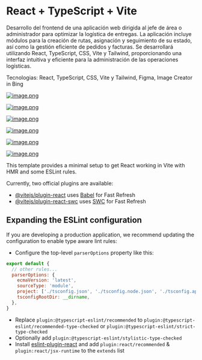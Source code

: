 # React + TypeScript + Vite

Desarrollo del frontend de una aplicación web dirigida al jefe de área o administrador para optimizar la logística de entregas. La aplicación incluye módulos para la creación de rutas, asignación y seguimiento de su estado, así como la gestión eficiente de pedidos y facturas. Se desarrollará utilizando React, TypeScript, CSS, Vite y Tailwind, proporcionando una interfaz intuitiva y eficiente para la administración de las operaciones logísticas.

Tecnologias: React, TypeScript, CSS, Vite y Tailwind, Figma, Image Creator in Bing

[![image.png](https://i.postimg.cc/MHng2Hmv/image.png)](https://postimg.cc/n9t3qH5J)

[![image.png](https://i.postimg.cc/YC6ZwJYf/image.png)](https://postimg.cc/QFM0QY6H)

[![image.png](https://i.postimg.cc/FKhqFDxt/image.png)](https://postimg.cc/xXFgtG7g)

[![image.png](https://i.postimg.cc/pT61ZxMx/image.png)](https://postimg.cc/7GSVHFLQ)

[![image.png](https://i.postimg.cc/c1Vd1GgV/image.png)](https://postimg.cc/9zt61SBp)

[![image.png](https://i.postimg.cc/kXv1DWYW/image.png)](https://postimg.cc/cr6MbtSJ)

This template provides a minimal setup to get React working in Vite with HMR and some ESLint rules.

Currently, two official plugins are available:

- [@vitejs/plugin-react](https://github.com/vitejs/vite-plugin-react/blob/main/packages/plugin-react/README.md) uses [Babel](https://babeljs.io/) for Fast Refresh
- [@vitejs/plugin-react-swc](https://github.com/vitejs/vite-plugin-react-swc) uses [SWC](https://swc.rs/) for Fast Refresh

## Expanding the ESLint configuration

If you are developing a production application, we recommend updating the configuration to enable type aware lint rules:

- Configure the top-level `parserOptions` property like this:

```js
export default {
  // other rules...
  parserOptions: {
    ecmaVersion: 'latest',
    sourceType: 'module',
    project: ['./tsconfig.json', './tsconfig.node.json', './tsconfig.app.json'],
    tsconfigRootDir: __dirname,
  },
}
```

- Replace `plugin:@typescript-eslint/recommended` to `plugin:@typescript-eslint/recommended-type-checked` or `plugin:@typescript-eslint/strict-type-checked`
- Optionally add `plugin:@typescript-eslint/stylistic-type-checked`
- Install [eslint-plugin-react](https://github.com/jsx-eslint/eslint-plugin-react) and add `plugin:react/recommended` & `plugin:react/jsx-runtime` to the `extends` list
